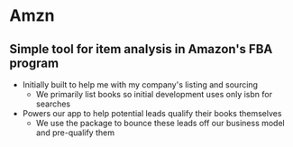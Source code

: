 # Amzn

## Simple tool for item analysis in Amazon's FBA program
* Initially built to help me with my company's listing and sourcing
    * We primarily list books so initial development uses only isbn for searches
* Powers our app to help potential leads qualify their books themselves
    * We use the package to bounce these leads off our business model and pre-qualify them
